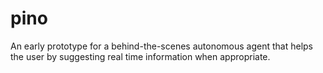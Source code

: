 # pino
An early prototype for a behind-the-scenes autonomous agent that helps the user by suggesting real time information when appropriate.
